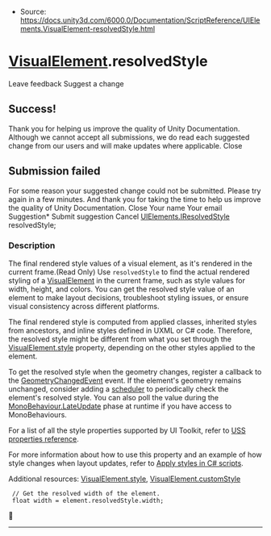 * Source: https://docs.unity3d.com/6000.0/Documentation/ScriptReference/UIElements.VisualElement-resolvedStyle.html

#  [VisualElement](https://docs.unity3d.com/6000.0/Documentation/ScriptReference/UIElements.VisualElement.html).resolvedStyle
Leave feedback
Suggest a change
## Success!
Thank you for helping us improve the quality of Unity Documentation. Although we cannot accept all submissions, we do read each suggested change from our users and will make updates where applicable.
Close
## Submission failed
For some reason your suggested change could not be submitted. Please <a>try again</a> in a few minutes. And thank you for taking the time to help us improve the quality of Unity Documentation.
Close
Your name Your email Suggestion* Submit suggestion
Cancel
[UIElements.IResolvedStyle](https://docs.unity3d.com/6000.0/Documentation/ScriptReference/UIElements.IResolvedStyle.html) resolvedStyle; 
### Description
The final rendered style values of a visual element, as it's rendered in the current frame.(Read Only) 
Use `resolvedStyle` to find the actual rendered styling of a [VisualElement](https://docs.unity3d.com/6000.0/Documentation/ScriptReference/UIElements.VisualElement.html) in the current frame, such as style values for width, height, and colors. You can get the resolved style value of an element to make layout decisions, troubleshoot styling issues, or ensure visual consistency across different platforms.   
  
The final rendered style is computed from applied classes, inherited styles from ancestors, and inline styles defined in UXML or C# code. Therefore, the resolved style might be different from what you set through the [VisualElement.style](https://docs.unity3d.com/6000.0/Documentation/ScriptReference/UIElements.VisualElement-style.html) property, depending on the other styles applied to the element.   
  
To get the resolved style when the geometry changes, register a callback to the [GeometryChangedEvent](https://docs.unity3d.com/6000.0/Documentation/ScriptReference/UIElements.GeometryChangedEvent.html) event. If the element's geometry remains unchanged, consider adding a [scheduler](https://docs.unity3d.com/6000.0/Documentation/ScriptReference/UIElements.IVisualElementScheduler.html) to periodically check the element's resolved style. You can also poll the value during the [MonoBehaviour.LateUpdate](https://docs.unity3d.com/6000.0/Documentation/ScriptReference/MonoBehaviour.LateUpdate.html) phase at runtime if you have access to MonoBehaviours.   
  
For a list of all the style properties supported by UI Toolkit, refer to [USS properties reference](https://docs.unity3d.com/6000.0/Documentation/Manual/UIE-USS-Properties-Reference.html).   
  
For more information about how to use this property and an example of how style changes when layout updates, refer to [Apply styles in C# scripts](https://docs.unity3d.com/6000.0/Documentation/Manual/UIE-apply-styles-with-csharp.html).   
  
Additional resources: [VisualElement.style](https://docs.unity3d.com/6000.0/Documentation/ScriptReference/UIElements.VisualElement-style.html), [VisualElement.customStyle](https://docs.unity3d.com/6000.0/Documentation/ScriptReference/UIElements.VisualElement-customStyle.html)   
  

```
 // Get the resolved width of the element.
 float width = element.resolvedStyle.width;

```

* * *
